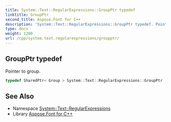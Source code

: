 ```yaml
---
title: System::Text::RegularExpressions::GroupPtr typedef
linktitle: GroupPtr
second_title: Aspose.Font for C++
description: 'System::Text::RegularExpressions::GroupPtr typedef. Pointer to group in C++.'
type: docs
weight: 1200
url: /cpp/system.text.regularexpressions/groupptr/
---
```

## GroupPtr typedef


Pointer to group.

```cpp
typedef SharedPtr< Group > System::Text::RegularExpressions::GroupPtr
```

## See Also

* Namespace [System::Text::RegularExpressions](../)
* Library [Aspose.Font for C++](../../)
